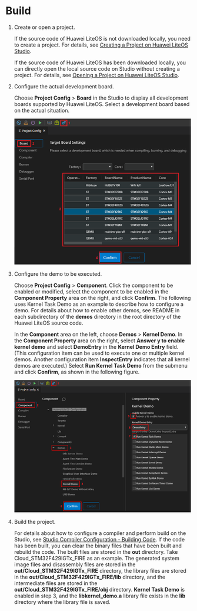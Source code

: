 # Build<a name="EN-US_TOPIC_0308937184"></a>

1.  Create or open a project.

    If the source code of Huawei LiteOS is not downloaded locally, you need to create a project. For details, see  [Creating a Project on Huawei LiteOS Studio](https://liteos.gitee.io/liteos_studio/#/project_stm32?id=%e6%96%b0%e5%bb%ba%e5%b7%a5%e7%a8%8b%ef%bc%88%e5%8f%af%e9%80%89%ef%bc%89).

    If the source code of Huawei LiteOS has been downloaded locally, you can directly open the local source code on Studio without creating a project. For details, see  [Opening a Project on Huawei LiteOS Studio](https://liteos.gitee.io/liteos_studio/#/project_stm32?id=%e6%89%93%e5%bc%80%e5%b7%a5%e7%a8%8b).

2.  Configure the actual development board.

    Choose  **Project Config**  \>  **Board**  in the Studio to display all development boards supported by Huawei LiteOS. Select a development board based on the actual situation.

    ![](figures/st32_select_board.png)

3.  Configure the demo to be executed.

    Choose  **Project Config**  \>  **Component**. Click the component to be enabled or modified, select the component to be enabled in the  **Component Property**  area on the right, and click  **Confirm**. The following uses Kernel Task Demo as an example to describe how to configure a demo. For details about how to enable other demos, see README in each subdirectory of the  **demos**  directory in the root directory of the Huawei LiteOS source code.

    In the  **Component**  area on the left, choose  **Demos**  \>  **Kernel Demo**. In the  **Component Property**  area on the right, select  **Answer y to enable kernel demo**  and select  **DemoEntry**  in the  **Kernel Demo Entry**  field. \(This configuration item can be used to execute one or multiple kernel demos. Another configuration item  **InspectEntry**  indicates that all kernel demos are executed.\) Select  **Run Kernel Task Demo**  from the submenu and click  **Confirm**, as shown in the following figure.

    ![](figures/select_task_demo_in_studio.png)

4.  Build the project.

    For details about how to configure a compiler and perform build on the Studio, see  [Studio Compiler Configuration - Building Code](https://liteos.gitee.io/liteos_studio/#/project_stm32?id=%e7%bc%96%e8%af%91%e9%85%8d%e7%bd%ae-%e7%bc%96%e8%af%91%e4%bb%a3%e7%a0%81). If the code has been built, you can clear the binary files that have been built and rebuild the code. The built files are stored in the  **out**  directory. Take Cloud\_STM32F429IGTx\_FIRE as an example. The generated system image files and disassembly files are stored in the  **out/Cloud\_STM32F429IGTx\_FIRE**  directory, the library files are stored in the  **out/Cloud\_STM32F429IGTx\_FIRE/lib**  directory, and the intermediate files are stored in the  **out/Cloud\_STM32F429IGTx\_FIRE/obj**  directory.  **Kernel Task Demo**  is enabled in step 3, and the  **libkernel\_demo.a**  library file exists in the  **lib**  directory where the library file is saved.


